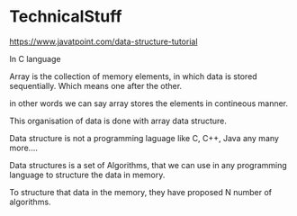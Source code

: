 # TechnicalStuff

https://www.javatpoint.com/data-structure-tutorial

In C language

Array is the collection of memory elements, in which data is stored sequentially.  Which means one after the other.

in other words we can say array stores the elements in contineous manner.

This organisation of data is done with array data structure.

Data structure is not a programming laguage like C, C++, Java any many more....

Data structures is a set of Algorithms, that we can use in any programming language to structure the data in memory.

To structure that data in the memory, they have proposed N number of algorithms.




